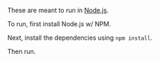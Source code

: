 These are meant to run in [Node.js](http://nodejs.org/).

To run, first install Node.js w/ NPM.

Next, install the dependencies using `npm install`.

Then run.